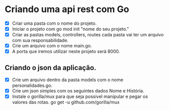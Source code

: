 # Criando uma api rest com Go

- [x] Criar uma pasta com o nome do projeto.
- [x] Iniciar o projeto com go mod init "nome do seu projeto."
- [x] Criar as pastas models, controllers, routes cada pasta vai ter um arquivo com sua responsabilidade.
- [x] Crie um arquivo com o nome main.go.
- [x] A porta que iremos utilizar neste projeto será 8000.

## Criando o json da aplicação.

- [x] Crie um arquivo dentro da pasta models com o nome personalidades.go.
- [x] Crie um json simples com os seguintes dados Nome e História.
- [x] Instale o gorilla/mux para que seja possivel manipular e pegar os valores das rotas. go get -u github.com/gorilla/mux
